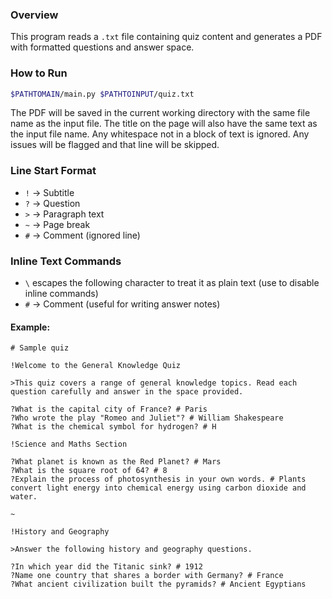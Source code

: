 ### Overview  
This program reads a `.txt` file containing quiz content and generates a PDF with formatted questions and answer space.

### How to Run  
```bash
$PATHTOMAIN/main.py $PATHTOINPUT/quiz.txt
```

The PDF will be saved in the current working directory with the same file name as the input file.
The title on the page will also have the same text as the input file name.
Any whitespace not in a block of text is ignored.
Any issues will be flagged and that line will be skipped.

### Line Start Format  
- `!` → Subtitle  
- `?` → Question  
- `>` → Paragraph text  
- `~` → Page break  
- `#` → Comment (ignored line)

### Inline Text Commands
- `\` escapes the following character to treat it as plain text (use to disable inline commands)
- `#` → Comment (useful for writing answer notes)

#### Example:
```
# Sample quiz

!Welcome to the General Knowledge Quiz

>This quiz covers a range of general knowledge topics. Read each question carefully and answer in the space provided.

?What is the capital city of France? # Paris
?Who wrote the play "Romeo and Juliet"? # William Shakespeare
?What is the chemical symbol for hydrogen? # H

!Science and Maths Section

?What planet is known as the Red Planet? # Mars
?What is the square root of 64? # 8
?Explain the process of photosynthesis in your own words. # Plants convert light energy into chemical energy using carbon dioxide and water.

~

!History and Geography

>Answer the following history and geography questions.

?In which year did the Titanic sink? # 1912
?Name one country that shares a border with Germany? # France
?What ancient civilization built the pyramids? # Ancient Egyptians
```